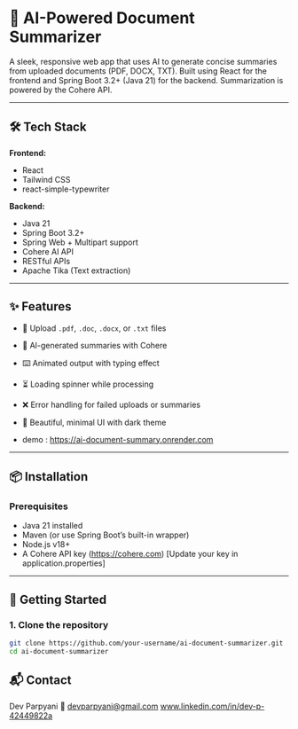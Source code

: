 # 🧠 AI-Powered Document Summarizer

A sleek, responsive web app that uses AI to generate concise summaries from uploaded documents (PDF, DOCX, TXT). Built using React for the frontend and Spring Boot 3.2+ (Java 21) for the backend. Summarization is powered by the Cohere API.

---

## 🛠️ Tech Stack

**Frontend:**

- React
- Tailwind CSS
- react-simple-typewriter

**Backend:**

- Java 21
- Spring Boot 3.2+
- Spring Web + Multipart support
- Cohere AI API
- RESTful APIs
- Apache Tika (Text extraction)

---

## ✨ Features

- 📄 Upload `.pdf`, `.doc`, `.docx`, or `.txt` files
- 🤖 AI-generated summaries with Cohere
- ⌨️ Animated output with typing effect
- ⏳ Loading spinner while processing
- ❌ Error handling for failed uploads or summaries
- 🎨 Beautiful, minimal UI with dark theme

- demo : https://ai-document-summary.onrender.com

---

## 📦 Installation

### Prerequisites

- Java 21 installed
- Maven (or use Spring Boot’s built-in wrapper)
- Node.js v18+
- A Cohere API key (https://cohere.com) [Update your key in application.properties]

---

## 🚀 Getting Started

### 1. Clone the repository

```bash
git clone https://github.com/your-username/ai-document-summarizer.git
cd ai-document-summarizer
```

## 📬 Contact

Dev Parpyani
📧 devparpyani@gmail.com
www.linkedin.com/in/dev-p-42449822a
